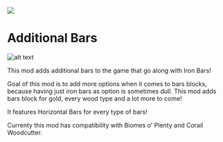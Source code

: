 [![](http://cf.way2muchnoise.eu/full_additional-bars_downloads.svg?badge_style=for_the_badge)](https://www.curseforge.com/minecraft/mc-mods/additional-bars) 
# Additional Bars
![alt text](https://imgur.com/HWK2dOM.png)


This mod adds additional bars to the game that go along with Iron Bars!

Goal of this mod is to add more options when it comes to bars blocks, because having just iron bars as option is sometimes dull. This mod adds bars block for gold, every wood type and a lot more to come!

It features Horizontal Bars for every type of bars!

Currenty this mod has compatibility with Biomes o' Plenty and Corail Woodcutter.
